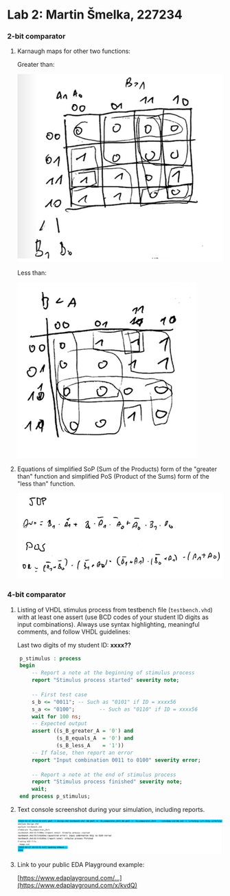 # Lab 2: Martin Šmelka, 227234

### 2-bit comparator

1. Karnaugh maps for other two functions:

   Greater than:

   ![K-maps](https://github.com/MartinSmelka/Digital-Electronics-1/blob/main/labs/Images/B_Greater.png?raw=true)

   Less than:

   ![K-maps](https://github.com/MartinSmelka/Digital-Electronics-1/blob/main/labs/Images/B_Less.png?raw=true)

2. Equations of simplified SoP (Sum of the Products) form of the "greater than" function and simplified PoS (Product of the Sums) form of the "less than" function.

   ![Logic functions](https://github.com/MartinSmelka/Digital-Electronics-1/blob/main/labs/Images/SOP.png?raw=true)

### 4-bit comparator

1. Listing of VHDL stimulus process from testbench file (`testbench.vhd`) with at least one assert (use BCD codes of your student ID digits as input combinations). Always use syntax highlighting, meaningful comments, and follow VHDL guidelines:

   Last two digits of my student ID: **xxxx??**

```vhdl
    p_stimulus : process
    begin
        -- Report a note at the beginning of stimulus process
        report "Stimulus process started" severity note;

        -- First test case
        s_b <= "0011"; -- Such as "0101" if ID = xxxx56
        s_a <= "0100";        -- Such as "0110" if ID = xxxx56
        wait for 100 ns;
        -- Expected output
        assert ((s_B_greater_A = '0') and
                (s_B_equals_A  = '0') and
                (s_B_less_A    = '1'))
        -- If false, then report an error
        report "Input combination 0011 to 0100" severity error;

        -- Report a note at the end of stimulus process
        report "Stimulus process finished" severity note;
        wait;
    end process p_stimulus;
```

2. Text console screenshot during your simulation, including reports.

   ![your figure](https://github.com/MartinSmelka/Digital-Electronics-1/blob/cbdd67ae0c48962848aeb1401a872eb7e60831a4/labs/Images/Command_P.png)

3. Link to your public EDA Playground example:

   [https://www.edaplayground.com/...](https://www.edaplayground.com/x/kvdQ)
